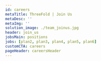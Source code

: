 ```yaml
---
id: careers
metaTitle: ThreeFold | Join Us
metaDesc: ''
metaImg: ''
solution_image: ./team_joinus.jpg
header: join_us
jobsMain: positions
jobs: [plan2, plan3, plan4, plan5, plan6]
customCTA: careers
pageHeader: careersHeader
---
```


<!-- signup: carreers_signup -->
